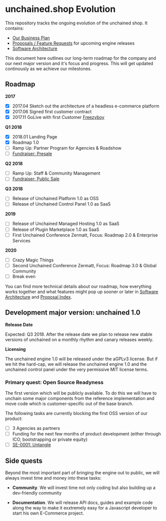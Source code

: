 # unchained.shop Evolution

This repository tracks the ongoing evolution of the unchained shop. It contains:

* [Our Business Plan](business-plan.md)
* [Proposals / Feature Requests](proposals/proposals.md) for upcoming engine releases
* [Software Architecture](architecture.md)

This document here outlines our long-term roadmap for the company and our next major version and it's focus and progress. This will get updated continously as we achieve our milestones.

## Roadmap

**2017**
- [x] 2017.04 Sketch out the architecture of a headless e-commerce platform
- [x] 2017.06 Signed first customer contract
- [x] 2017.11 GoLive with first Customer [Freezyboy](https://www.freezyboy.com)

**Q1 2018**
- [x] 2018.01 Landing Page
- [x] Roadmap 1.0
- [ ] Ramp Up: Partner Program for Agencies & Roadshow
- [ ] [Fundraiser: Presale](fundraiser.md)

**Q2 2018**
- [ ] Ramp Up: Staff & Community Management
- [ ] [Fundraiser: Public Sale](fundraiser.md)

**Q3 2018**
- [ ] Release of Unchained Platform 1.0 as OSS
- [ ] Release of Unchained Control Panel 1.0 as SaaS

**2019**
- [ ] Release of Unchained Managed Hosting 1.0 as SaaS
- [ ] Release of Plugin Marketplace 1.0 as SaaS
- [ ] First Unchained Conference Zermatt, Focus: Roadmap 2.0 & Enterprise Services

**2020**
- [ ] Crazy Magic Things
- [ ] Second Unchained Conference Zermatt, Focus: Roadmap 3.0 & Global Community
- [ ] Break even

You can find more technical details about our roadmap, how everything works together and what features might pop up sooner or later in [Software Architecture](architecture.md) and [Proposal Index](proposals/proposals.md).

## Development major version: unchained 1.0

**Release Date**

Expected: Q3 2018. After the release date we plan to release new stable versions of unchained on a monthly rhythm and canary releases weekly.

**Licensing**

The unchained engine 1.0 will be released under the aGPLv3 license. But if we hit the hard-cap, we will release the unchained engine 1.0 and the unchained control panel under the very permissive MIT license terms.

### Primary quest: Open Source Readyness

The first version which will be publicly available. To do this we will have to unchain some major components from the reference implementation and move code which is customer-specific out of the base branch.

The following tasks are currently blocking the first OSS version of our product:

- [ ] 3 Agencies as partners
- [ ] Funding for the next few months of product development (either through ICO, bootstrapping or private equity)
- [ ] [SE-0001: Untangle](proposals/0001-open-source.md)

## Side quests

Beyond the most important part of bringing the engine out to public, we will always invest time and money into these tasks:

- **Community**. We will invest time not only coding but also building up a dev-friendly community

- **Documentation**. We will release API docs, guides and example code along the way to make it exxtremely easy for a Javascript developer to start his own E-Commerce project.

